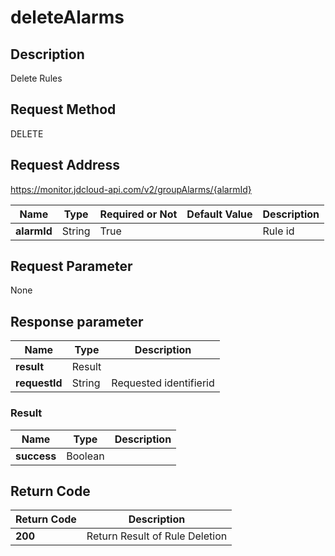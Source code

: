 # deleteAlarms


## Description
Delete Rules

## Request Method
DELETE

## Request Address
https://monitor.jdcloud-api.com/v2/groupAlarms/{alarmId}

|Name|Type|Required or Not|Default Value|Description|
|---|---|---|---|---|
|**alarmId**|String|True| |Rule id|

## Request Parameter
None


## Response parameter
|Name|Type|Description|
|---|---|---|
|**result**|Result| |
|**requestId**|String|Requested identifierid|

### Result
|Name|Type|Description|
|---|---|---|
|**success**|Boolean| |

## Return Code
|Return Code|Description|
|---|---|
|**200**|Return Result of Rule Deletion  |   




